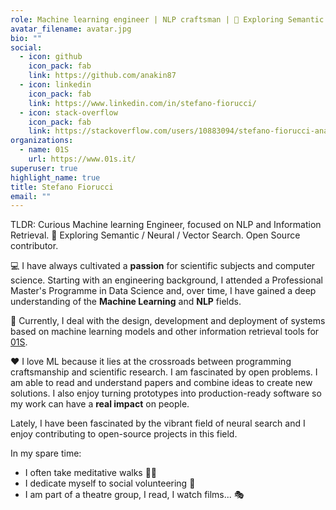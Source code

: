 ```yaml
---
role: Machine learning engineer | NLP craftsman | 🔎 Exploring Semantic / Neural / Vector Search
avatar_filename: avatar.jpg
bio: ""
social:
  - icon: github
    icon_pack: fab
    link: https://github.com/anakin87
  - icon: linkedin
    icon_pack: fab
    link: https://www.linkedin.com/in/stefano-fiorucci/
  - icon: stack-overflow
    icon_pack: fab
    link: https://stackoverflow.com/users/10883094/stefano-fiorucci-anakin87    
organizations:
  - name: 01S
    url: https://www.01s.it/
superuser: true
highlight_name: true
title: Stefano Fiorucci
email: ""
---
```

TLDR: Curious Machine learning Engineer, focused on NLP and Information Retrieval. 🔎 Exploring Semantic / Neural / Vector Search. Open Source contributor.

💻 I have always cultivated a **passion** for scientific subjects and computer science. Starting with an engineering background, I attended a Professional Master's Programme in Data Science and, over time, I have gained a deep understanding of the **Machine Learning** and **NLP** fields.

🔭 Currently, I deal with the design, development and deployment of systems based on machine learning models and other information retrieval tools for [01S](https://www.01s.it/).

❤️ I love ML because it lies at the crossroads between programming craftsmanship and scientific research. I am fascinated by open problems. I am able to read and understand papers and combine ideas to create new solutions. I also enjoy turning prototypes into production-ready software so my work can have a **real impact** on people.

Lately, I have been fascinated by the vibrant field of neural search and I enjoy contributing to open-source projects in this field.

In my spare time:

* I often take meditative walks 🚶‍♂️
* I dedicate myself to social volunteering 💫
* I am part of a theatre group, I read, I watch films... 🎭
